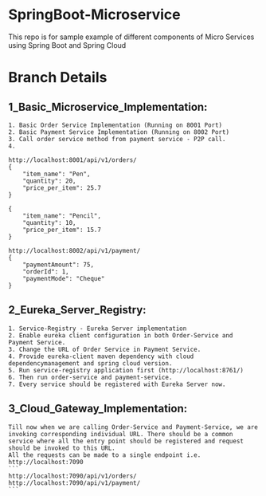 # SpringBoot-Microservice
This repo is for sample example of different components of Micro Services using Spring Boot and Spring Cloud

# Branch Details
## 1_Basic_Microservice_Implementation:
	1. Basic Order Service Implementation (Running on 8001 Port)
	2. Basic Payment Service Implementation (Running on 8002 Port)
	3. Call order service method from payment service - P2P call.
	4. 

```
http://localhost:8001/api/v1/orders/
{
    "item_name": "Pen",
    "quantity": 20,
    "price_per_item": 25.7
}

{
    "item_name": "Pencil",
    "quantity": 10,
    "price_per_item": 15.7
}
```

```
http://localhost:8002/api/v1/payment/
{
    "paymentAmount": 75,
    "orderId": 1,
    "paymentMode": "Cheque"
}
```

## 2_Eureka_Server_Registry:
    1. Service-Registry - Eureka Server implementation
    2. Enable eureka client configuration in both Order-Service and Payment Service.
    3. Change the URL of Order Service in Payment Service.
    4. Provide eureka-client maven dependency with cloud dependencymanagement and spring cloud version.
    5. Run service-registry application first (http://localhost:8761/)
    6. Then run order-service and payment-service.
    7. Every service should be registered with Eureka Server now.

## 3_Cloud_Gateway_Implementation:
    Till now when we are calling Order-Service and Payment-Service, we are invoking corresponding individual URL. There should be a common service where all the entry point should be registered and request should be invoked to this URL.
    All the requests can be made to a single endpoint i.e. http://localhost:7090
    ```
    http://localhost:7090/api/v1/orders/
    http://localhost:7090/api/v1/payment/
    ```